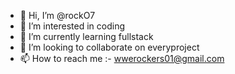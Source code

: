 - 👋 Hi, I’m @rockO7
- 👀 I’m interested in coding
- 🌱 I’m currently learning fullstack
- 💞️ I’m looking to collaborate on everyproject
- 📫 How to reach me :- wwerockers01@gmail.com

<!---
rockO7/rockO7 is a ✨ special ✨ repository because its `README.md` (this file) appears on your GitHub profile.
You can click the Preview link to take a look at your changes.
--->
